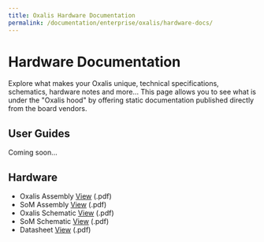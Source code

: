 ```yaml
---
title: Oxalis Hardware Documentation
permalink: /documentation/enterprise/oxalis/hardware-docs/
---
```


# Hardware Documentation

Explore what makes your Oxalis unique, technical specifications, schematics, hardware notes and more... This page allows you to see what is under the "Oxalis hood" by offering static documentation published directly from the board vendors.

## User Guides

Coming soon...

## Hardware

- Oxalis Assembly [View](/documentation/consumer/oxalis/hardware-docs/files/oxalis-assembly-var1.pdf) (.pdf)
- SoM Assembly [View](/documentation/consumer/sophon-edge/hardware-docs/files/oxalis-som-assembly-var1.pdf) (.pdf)
- Oxalis Schematic [View](/documentation/consumer/sophon-edge/hardware-docs/files/oxalis-schematics.pdf) (.pdf)
- SoM Schematic [View](/documentation/consumer/sophon-edge/hardware-docs/files/oxalis-som-schematic-var1.pdf) (.pdf)
- Datasheet [View](/documentation/consumer/sophon-edge/hardware-docs/files/oxalis-datasheet.pdf) (.pdf)